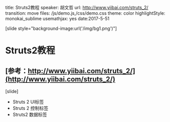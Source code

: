 title: Struts2教程
speaker: 胡文哲
url: http://www.yiibai.com/struts_2/
transition: move
files: /js/demo.js,/css/demo.css
theme: color
highlightStyle: monokai_sublime
usemathjax: yes
date:2017-5-51

[slide style="background-image:url('/img/bg1.png')"]

# Struts2教程
## [参考：http://www.yiibai.com/struts_2/](http://www.yiibai.com/struts_2/)

[slide]

- Struts 2 UI标签
- Struts 2 控制标签
- Struts2 数据标签
